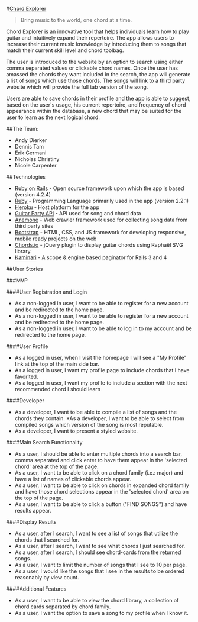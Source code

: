 #[Chord Explorer](https://chordexplorer.herokuapp.com/)

> Bring music to the world, one chord at a time.

Chord Explorer is an innovative tool that helps individuals learn how to play guitar and intuitively expand their repertoire. The app allows users to increase their current music knowledge by introducing them to songs that match their current skill level and chord toolbag.

The user is introduced to the website by an option to search using either comma separated values or clickable chord names. Once the user has amassed the chords they want included in the search, the app will generate a list of songs which use those chords. The songs will link to a third party website which will provide the full tab version of the song.

Users are able to save chords in their profile and the app is able to suggest, based on the user's usage, his current repertoire, and frequency of chord appearance within the database, a new chord that may be suited for the user to learn as the next logical chord.

##The Team:

* Andy Dierker
* Dennis Tam
* Erik Germani
* Nicholas Christiny
* Nicole Carpenter

##Technologies

* [Ruby on Rails](http://rubyonrails.org/) - Open source framework upon which the app is based (version 4.2.4)
* [Ruby](http://rubyonrails.org/) - Programming Language primarily used in the app (version 2.2.1)
* [Heroku](www.heroku.com) - Host platform for the app
* [Guitar Party API](http://www.guitarparty.com/developers/) - API used for song and chord data
* [Anemone](https://github.com/chriskite/anemone) - Web crawler framework used for collecting song data from third party sites
* [Bootstrap](http://getbootstrap.com/) - HTML, CSS, and JS framework for developing responsive, mobile ready projects on the web
* [Chords.io](https://github.com/guitarparty/chords.io) - jQuery plugin to display guitar chords using Raphaël SVG library.
* [Kaminari](https://github.com/amatsuda/kaminari) - A scope & engine based paginator for Rails 3 and 4

##User Stories

###MVP

####User Registration and Login
* As a non-logged in user, I want to be able to register for a new account and be redirected to the home page.
* As a non-logged in user, I want to be able to register for a new account and be redirected to the home page.
* As a non-logged in user, I want to be able to log in to my account and be redirected to the home page.

####User Profile
* As a logged in user, when I visit the homepage I will see a "My Profile" link at the top of the main side bar.
* As a logged in user, I want my profile page to include chords that I have favorited.
* As a logged in user, I want my profile to include a section with the next recommended chord I should learn

####Developer
* As a developer, I want to be able to compile a list of songs and the chords they contain.
*As a developer, I want to be able to select from compiled songs which version of the song is most reputable.
* As a developer, I want to present a styled website.

####Main Search Functionality
* As a user, I should be able to enter multiple chords into a search bar, comma separated and click enter to have them appear in the 'selected chord' area at the top of the page.
* As a user, I want to be able to click on a chord family (i.e.: major) and have a list of names of clickable chords appear.
* As a user, I want to be able to click on chords in expanded chord family and have those chord selections appear in the 'selected chord' area on the top of the page.
* As a user, I want to be able to click a button ("FIND SONGS") and have results appear.

####Display Results
* As a user, after I search, I want to see a list of songs that utilize the chords that I searched for.
* As a user, after I search, I want to see what chords I just searched for.
* As a user, after I search, I should see chord-cards from the returned songs.
* As a user, I want to limit the number of songs that I see to 10 per page.
* As a user, I would like the songs that I see in the results to be ordered reasonably by view count.

####Additional Features
* As a user, I want to be able to view the chord library, a collection of chord cards separated by chord family.
* As a user, I want the option to save a song to my profile when I know it.
